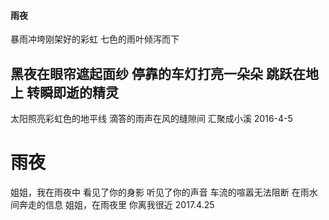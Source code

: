 #### 雨夜
暴雨冲垮刚架好的彩虹
七色的雨叶倾泻而下

黑夜在眼帘遮起面纱
停靠的车灯打亮一朵朵
跳跃在地上
转瞬即逝的精灵
-
太阳照亮彩虹色的地平线
滴答的雨声在风的缝隙间
汇聚成小溪
2016-4-5 
# 雨夜
姐姐，我在雨夜中
看见了你的身影
听见了你的声音
车流的喧嚣无法阻断
在雨水间奔走的信息
姐姐，在雨夜里
你离我很近
2017.4.25
